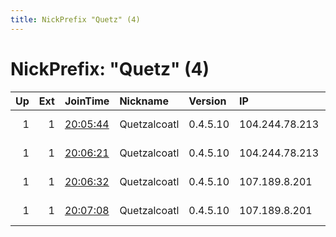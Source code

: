 ```yaml
---
title: NickPrefix "Quetz" (4)
---
```


# NickPrefix: "Quetz" (4)

|   Up |   Ext | JoinTime                                                                                            | Nickname     | Version   | IP             | AS      | CC   |   ORp |   Dirp | OS    | Contact                            |   eFamMembers |
|-----:|------:|:----------------------------------------------------------------------------------------------------|:-------------|:----------|:---------------|:--------|:-----|------:|-------:|:------|:-----------------------------------|--------------:|
|    1 |     1 | [20:05:44](https://metrics.torproject.org/rs.html#details/27FAE99C0DBA8CD9DBFE42D2D2464B4C68EEB00D) | Quetzalcoatl | 0.4.5.10  | 104.244.78.213 | PONYNET | us   |  9000 |   9001 | Linux | email:Quetzalcoatl relays protonma |           174 |
|    1 |     1 | [20:06:21](https://metrics.torproject.org/rs.html#details/F0D01EB1FDC508279AB3412AF3FC950BB1DA2AD1) | Quetzalcoatl | 0.4.5.10  | 104.244.78.213 | PONYNET | us   |  9100 |   9101 | Linux | email:Quetzalcoatl relays protonma |           174 |
|    1 |     1 | [20:06:32](https://metrics.torproject.org/rs.html#details/34CA0E8F7838FCC9984C7BAA282884A4F843A423) | Quetzalcoatl | 0.4.5.10  | 107.189.8.201  | PONYNET | us   |  9000 |   9001 | Linux | email:Quetzalcoatl relays protonma |           174 |
|    1 |     1 | [20:07:08](https://metrics.torproject.org/rs.html#details/44FF5FFA5F90096198D514412A78C1692DBEB0EA) | Quetzalcoatl | 0.4.5.10  | 107.189.8.201  | PONYNET | us   |  9100 |   9101 | Linux | email:Quetzalcoatl relays protonma |           174 |
